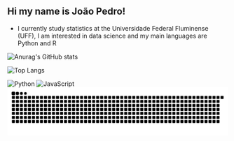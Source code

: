 ## Hi my name is João Pedro!

- I currently study statistics at the Universidade Federal Fluminense (UFF), I am interested in data science and my main languages ​​are Python and R

  
![Anurag's GitHub stats](https://github-readme-stats.vercel.app/api?username=joaobrrt0&show_icons=true&theme=radical)

![Top Langs](https://github-readme-stats.vercel.app/api/top-langs/?username=joaobrrt0&hide_progress=truee&theme=radical)


<img src="https://cdn.jsdelivr.net/gh/devicons/devicon/icons/python/python-original.svg" alt="Python" width="40" height="40"/>
<img src="https://cdn.jsdelivr.net/gh/devicons/devicon/icons/javascript/javascript-original.svg" alt="JavaScript" width="40" height="40"/>




<picture align="center">
  <source media="(prefers-color-scheme: dark)" srcset="https://raw.githubusercontent.com/joaobrrt0/joaobrrt0/output/github-contribution-grid-snake-dark.svg">
  <source media="(prefers-color-scheme: light)" srcset="https://raw.githubusercontent.com/joaobrrt0/joaobrrt0/output/github-contribution-grid-snake-dark.svg">
  <img align="center" alt="github contribution grid snake animation" src="https://raw.githubusercontent.com/joaobrrt0/joaobrrt0/output/github-contribution-grid-snake.svg">
</picture>
